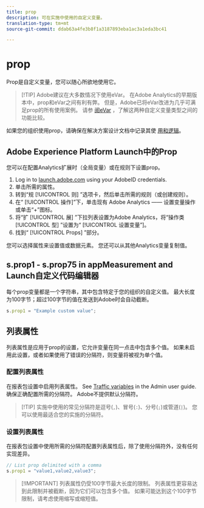 ```yaml
---
title: prop
description: 可在实施中使用的自定义变量。
translation-type: tm+mt
source-git-commit: ddab63a4fe3b8f1a3187893eba1ac3a1eda3bc41

---
```



# prop

Prop是自定义变量，您可以随心所欲地使用它。

> [!TIP] Adobe建议在大多数情况下使用eVar。 在Adobe Analytics的早期版本中，prop和eVar之间有利有弊。 但是，Adobe已将eVar改进为几乎可满足prop的所有使用案例。 请参 [阅eVar](evar.md) ，了解这两种自定义变量类型之间的功能比较。

如果您的组织使用prop，请确保在解决方案设计文档中记录其使 [用和逻辑](../../prepare/solution-design.md)。

## Adobe Experience Platform Launch中的Prop

您可以在配置Analytics扩展时（全局变量）或在规则下设置prop。

1. Log in to [launch.adobe.com](https://launch.adobe.com) using your AdobeID credentials.
2. 单击所需的属性。
3. 转到“规 [!UICONTROL 则] ”选项卡，然后单击所需的规则（或创建规则）。
4. 在“ [!UICONTROL 操作]”下，单击现有  Adobe Analytics —— 设置变量操作或单击“+”图标。
5. 将“扩 [!UICONTROL 展] ”下拉列表设置为Adobe Analytics，将“操作类 [!UICONTROL 型] ”设置为“ [!UICONTROL 设置变量”]。
6. 找到“ [!UICONTROL Props] ”部分。

您可以选择属性来设置值或数据元素。 您还可以从其他Analytics变量复制值。

## s.prop1 - s.prop75 in appMeasurement and Launch自定义代码编辑器

每个prop变量都是一个字符串，其中包含特定于您的组织的自定义值。 最大长度为100字节；超过100字节的值在发送到Adobe时会自动截断。

```js
s.prop1 = "Example custom value";
```

## 列表属性

列表属性是应用于prop的设置，它允许变量在同一点击中包含多个值。 如果未启用此设置，或者如果使用了错误的分隔符，则变量将被视为单个值。

### 配置列表属性

在报表包设置中启用列表属性。 See [Traffic variables](/help/admin/admin/c-traffic-variables/traffic-var.md) in the Admin user guide. 确保正确配置所需的分隔符。 Adobe不提供默认分隔符。

> [!TIP] 实施中使用的常见分隔符是逗号(`,`)、冒号(`:`)、分号(`;`)或管道(`|`)。 您可以使用最适合您的实施的分隔符。

### 设置列表属性

在报表包设置中使用所需的分隔符配置列表属性后，除了使用分隔符外，没有任何实现差异。

```js
// List prop delimited with a comma
s.prop1 = "value1,value2,value3";
```

> [!IMPORTANT] 列表属性仍受100字节最大长度的限制。 列表属性更容易达到此限制并被截断，因为它们可以包含多个值。 如果可能达到这个100字节限制，请考虑使用缩写或缩短值。

